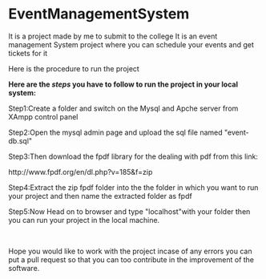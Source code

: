 # EventManagementSystem
<p>It is a project made by me to submit to the college It is an event management System project where you can schedule your events and get tickets for it</p>
<p>Here is the procedure to run the project</p>
<p><b>Here are the <i>steps</i> you have to follow to run the project in your local system:</b></p>
<p>Step1:Create a folder and switch on the Mysql and Apche server from XAmpp control panel</p>
<p>Step2:Open the mysql admin page and upload the sql file named "event-db.sql"</p>
<p>Step3:Then download the fpdf library for the dealing with pdf from this link:</p>
<p>http://www.fpdf.org/en/dl.php?v=185&f=zip</p>
<p>Step4:Extract the zip fpdf folder into the the folder in which you want to run your project and then name the extracted folder as fpdf</p>
<p>Step5:Now Head on to browser and type "localhost"with your folder then you can run your project in the local machine.</p>
<br>
<p>Hope you would like to work with the project incase of any errors you can put a pull request so that you can too contribute in the improvement of the software.</p>
